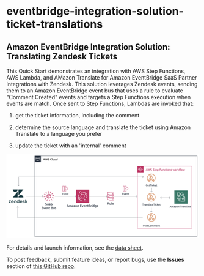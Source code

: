 # eventbridge-integration-solution-ticket-translations
## Amazon EventBridge Integration Solution: Translating Zendesk Tickets

This Quick Start demonstrates an integration with AWS Step Functions, AWS Lambda, and AMazon Translate for Amazon EventBridge SaaS Partner Integrations with Zendesk. This solution leverages Zendesk events, sending them to an Amazon EventBridge event bus that uses a rule to evaluate "Comment Created" events and targets a Step Functions execution when events are match. Once sent to Step Functions, Lambdas are invoked that:

1) get the ticket information, including the comment

2) determine the source language and translate the ticket using Amazon Translate to a language you prefer

3) update the ticket with an 'internal' comment

![Quick Start architecture for EventBridge Integration Solution: Zendesk Translate](images/eventbridge-zendesk-translate.png)

For details and launch information, see the [data sheet](https://aws.amazon.com/quickstart/eventbridge/zendesk-ticket-translatations).

To post feedback, submit feature ideas, or report bugs, use the **Issues** section of [this GitHub repo](https://github.com/aws-quickstart/eventbridge-integration-solution-zendesk-ticket-translations).